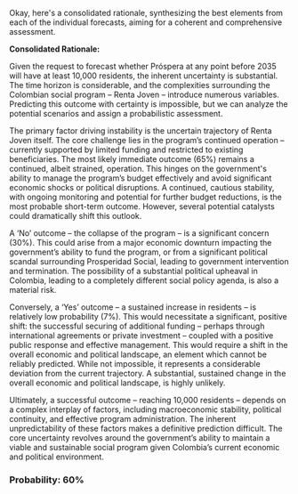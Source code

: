 Okay, here's a consolidated rationale, synthesizing the best elements from each of the individual forecasts, aiming for a coherent and comprehensive assessment.

**Consolidated Rationale:**

Given the request to forecast whether Próspera at any point before 2035 will have at least 10,000 residents, the inherent uncertainty is substantial. The time horizon is considerable, and the complexities surrounding the Colombian social program – Renta Joven – introduce numerous variables.  Predicting this outcome with certainty is impossible, but we can analyze the potential scenarios and assign a probabilistic assessment.

The primary factor driving instability is the uncertain trajectory of Renta Joven itself. The core challenge lies in the program’s continued operation – currently supported by limited funding and restricted to existing beneficiaries. The most likely immediate outcome (65%) remains a continued, albeit strained, operation. This hinges on the government's ability to manage the program’s budget effectively and avoid significant economic shocks or political disruptions. A continued, cautious stability, with ongoing monitoring and potential for further budget reductions, is the most probable short-term outcome. However, several potential catalysts could dramatically shift this outlook.

A ‘No’ outcome – the collapse of the program – is a significant concern (30%). This could arise from a major economic downturn impacting the government’s ability to fund the program, or from a significant political scandal surrounding Prosperidad Social, leading to government intervention and termination.  The possibility of a substantial political upheaval in Colombia, leading to a completely different social policy agenda, is also a material risk.

Conversely, a ‘Yes’ outcome – a sustained increase in residents – is relatively low probability (7%). This would necessitate a significant, positive shift: the successful securing of additional funding – perhaps through international agreements or private investment – coupled with a positive public response and effective management. This would require a shift in the overall economic and political landscape, an element which cannot be reliably predicted. While not impossible, it represents a considerable deviation from the current trajectory. A substantial, sustained change in the overall economic and political landscape, is highly unlikely. 

Ultimately, a successful outcome – reaching 10,000 residents – depends on a complex interplay of factors, including macroeconomic stability, political continuity, and effective program administration. The inherent unpredictability of these factors makes a definitive prediction difficult. The core uncertainty revolves around the government’s ability to maintain a viable and sustainable social program given Colombia’s current economic and political environment.



### Probability: 60%